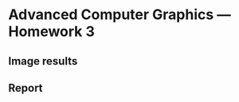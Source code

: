 Advanced Computer Graphics — Homework 3
=======================================

## Image results

## Report


